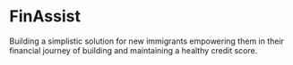 # FinAssist

Building a simplistic solution for new immigrants empowering them in their financial journey of building and maintaining a healthy credit score.
